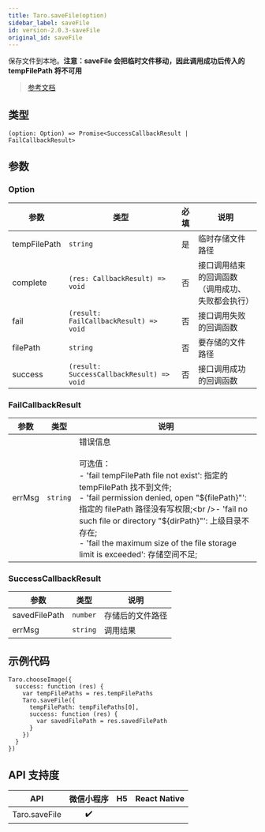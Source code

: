 ```yaml
---
title: Taro.saveFile(option)
sidebar_label: saveFile
id: version-2.0.3-saveFile
original_id: saveFile
---
```


保存文件到本地。**注意：saveFile 会把临时文件移动，因此调用成功后传入的 tempFilePath 将不可用**

> [参考文档](https://developers.weixin.qq.com/miniprogram/dev/api/file/wx.saveFile.html)

## 类型

```tsx
(option: Option) => Promise<SuccessCallbackResult | FailCallbackResult>
```

## 参数

### Option

| 参数 | 类型 | 必填 | 说明 |
| --- | --- | :---: | --- |
| tempFilePath | `string` | 是 | 临时存储文件路径 |
| complete | `(res: CallbackResult) => void` | 否 | 接口调用结束的回调函数（调用成功、失败都会执行） |
| fail | `(result: FailCallbackResult) => void` | 否 | 接口调用失败的回调函数 |
| filePath | `string` | 否 | 要存储的文件路径 |
| success | `(result: SuccessCallbackResult) => void` | 否 | 接口调用成功的回调函数 |

### FailCallbackResult

| 参数 | 类型 | 说明 |
| --- | --- | --- |
| errMsg | `string` | 错误信息<br /><br />可选值：<br />- 'fail tempFilePath file not exist': 指定的 tempFilePath 找不到文件;<br />- 'fail permission denied, open "${filePath}"': 指定的 filePath 路径没有写权限;<br />- 'fail no such file or directory "${dirPath}"': 上级目录不存在;<br />- 'fail the maximum size of the file storage limit is exceeded': 存储空间不足; |

### SuccessCallbackResult

| 参数 | 类型 | 说明 |
| --- | --- | --- |
| savedFilePath | `number` | 存储后的文件路径 |
| errMsg | `string` | 调用结果 |

## 示例代码

```tsx
Taro.chooseImage({
  success: function (res) {
    var tempFilePaths = res.tempFilePaths
    Taro.saveFile({
      tempFilePath: tempFilePaths[0],
      success: function (res) {
        var savedFilePath = res.savedFilePath
      }
    })
  }
})
```

## API 支持度

| API | 微信小程序 | H5 | React Native |
| :---: | :---: | :---: | :---: |
| Taro.saveFile | ✔️ |  |  |
